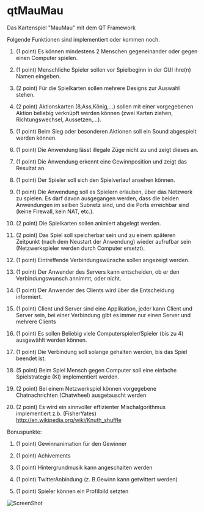 qtMauMau
========

Das Kartenspiel "MauMau" mit dem QT Framework

Folgende Funktionen sind implementiert oder kommen noch.

1) (1 point) Es können mindestens 2 Menschen gegeneinander oder gegen einen Computer
spielen.

2) (1 point) Menschliche Spieler sollen vor Spielbeginn in der GUI ihre(n) Namen eingeben.

3) (2 point) Für die Spielkarten sollen mehrere Designs zur Auswahl stehen.

4) (2 point) Aktionskarten (8,Ass,König,...) sollen mit einer vorgegebenen Aktion beliebig
verknüpft werden können (zwei Karten ziehen, Richtungswechsel, Aussetzen,...).

5) (1 point) Beim Sieg oder besonderen Aktionen soll ein Sound abgespielt werden können.

6) (1 point) Die Anwendung lässt illegale Züge nicht zu und zeigt dieses an.

7) (1 point) Die Anwendung erkennt eine Gewinnposition und zeigt das Resultat an.

8) (1 point) Der Spieler soll sich den Spielverlauf ansehen können.

9) (1 point) Die Anwendung soll es Spielern erlauben, über das Netzwerk zu spielen. Es
darf davon ausgegangen werden, dass die beiden Anwendungen im selben Subnetz
sind, und die Ports erreichbar sind (keine Firewall, kein NAT, etc.).

10) (2 point) Die Spielkarten sollen animiert abgelegt werden.

11) (2 point) Das Spiel soll speicherbar sein und zu einem späteren Zeitpunkt (nach dem
Neustart der Anwendung) wieder aufrufbar sein (Netzwerkspieler werden durch
Computer ersetzt).

12) (1 point) Eintreffende Verbindungswünsche sollen angezeigt werden.

13) (1 point) Der Anwender des Servers kann entscheiden, ob er den Verbindungswunsch
annimmt, oder nicht.

14) (1 point) Der Anwender des Clients wird über die Entscheidung informiert.

15) (1 point) Client und Server sind eine Applikation, jeder kann Client und Server sein, bei
einer Verbindung gibt es immer nur einen Server und mehrere Clients

16) (1 point) Es sollen Beliebig viele Computerspieler/Spieler (bis zu 4) ausgewählt werden
können.

17) (1 point) Die Verbindung soll solange gehalten werden, bis das Spiel beendet ist.

18) (5 point) Beim Spiel Mensch gegen Computer soll eine einfache Spielstrategie (KI)
implementiert werden.

19) (2 point) Bei einem Netzwerkspiel können vorgegebene Chatnachrichten (Chatwheel)
ausgetauscht werden

20) (2 point) Es wird ein sinnvoller effizienter Mischalgorithmus implementiert z.b.
(FisherYates)
http://en.wikipedia.org/wiki/Knuth_shuffle

Bonuspunkte:
1) (1 point) Gewinnanimation für den Gewinner

2) (1 point) Achivements

3) (1 point) Hintergrundmusik kann angeschalten werden

4) (1 point) TwitterAnbindung (z. B.Gewinn kann getwittert werden)

5) (1 point) Spieler können ein Profilbild setzten

![ScreenShot](https://raw.githubusercontent.com/pFriesch/qtMauMau/master/screenshot.png
)
